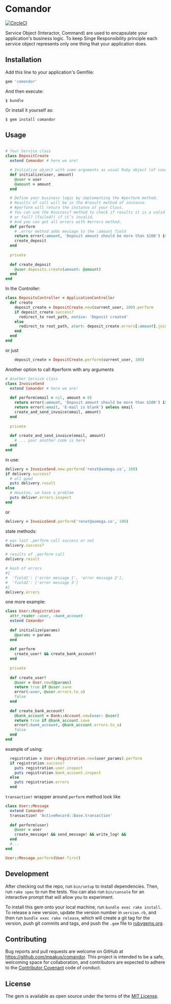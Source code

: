 # Comandor

[![CircleCI](https://circleci.com/gh/mpakus/comandor.svg?style=svg)](https://circleci.com/gh/mpakus/comandor)

Service Object (Interactor, Command) are used to encapsulate your application's business logic. 
To keep Singe Responsibility principle each service object represents only one thing that your application does.

## Installation

Add this line to your application's Gemfile:

```ruby
gem 'comandor'
```

And then execute:

    $ bundle

Or install it yourself as:

    $ gem install comandor

## Usage

```ruby

# Your Service class
class DepositCreate
  extend Comandor # here we are!

  # Initialize object with some arguments as usual Ruby object (of course it's optional)
  def initialize(user, amount)
    @user = user
    @amount = amount
  end

  # Define your business logic by implementing the #perform method.
  # Results of call will be in the #result method of instance.
  # #perform will return the instance of your Class.
  # You can use the #success? method to check if results it is a valid
  # or fail? (failed?) if it’s invalid.
  # And you can get all errors with #errors method.
  def perform
    # .error method adds message to the :amount field
    return error(:amount, 'Deposit amount should be more than $100') if @amount < 100
    create_deposit
  end
  
  private
  
  def create_deposit
    @user.deposits.create(amount: @amount)
  end
end
```

In the Controller:

```ruby
class DepositsController < ApplicationController
  def create
    deposit_create = DepositCreate.new(current_user, 100).perform
    if deposit_create.success?
      redirect_to root_path, notice: 'Deposit created'
    else
      redirect_to root_path, alert: deposit_create.errors[:amount].join("\n")
    end
  end
end
```

or just

```ruby
    deposit_create = DepositCreate.perform(current_user, 100)
```

Another option to call #perform with any arguments

```ruby
# Another Service class
class InvoiceSend
  extend Comandor # here we are!
  
  def perform(email = nil, amount = 0)
    return error(:amount, 'Deposit amount should be more than $100') if amount < 100
    return error(:email, 'E-mail is blank') unless email
    create_and_send_invoice(email, amount)
  end
  
  private
  
  def create_and_send_invoice(email, amount)
    # ... your another code is here    
  end    
end
```

in use:
```ruby
delivery = InvoiceSend.new.perform('renat@aomega.co', 100)
if delivery.success?
  # all good
  puts delivery.result
else
  # Houston, we have a problem 
  puts deliver.errors.inspect  
end
```
or
```ruby
delivery = InvoiceSend.perform('renat@aomega.co', 100)
```

state methods:
```ruby
# was last .perform call success or not
delivery.success?

# results of .perform call
delivery.result

# Hash of errors
#{
#  'field1': ['error message 1', 'error message 2'],
#  'field2': ['error message 3']
#}
delivery.errors
```

one more example:
```ruby
class User::Registration
  attr_reader :user, :bank_account
  extend Comandor
    
  def initialize(params)
    @params = params
  end
  
  def perform
    create_user! && create_bank_account!
  end
  
  private
  
  def create_user!
    @user = User.new(@params)
    return true if @user.save
    error(:user, @user.errors.to_a)
    false
  end
  
  def create_bank_account!
    @bank_account = Bank::Account.new(user: @user)
    return true if @bank_account.save
    error(:bank_account, @bank_account.errors.to_a)
    false
  end
end
```

example of using:
```ruby
  registration = User::Registration.new(user_params).perform
  if registration.success?
    puts registration.user.inspect
    puts registration.bank_account.inspect
  else
    puts registration.errors  
  end
```

`transaction!` wrapper around `perform` method look like
```ruby
class User::Message
  extend Comandor
  transaction! 'ActiveRecord::Base.transaction'
    
  def perform(user)
    @user = user
    create_message! && send_message! && write_log! &&
  end
  #...
end

User::Message.perform(User.first)
```

## Development

After checking out the repo, run `bin/setup` to install dependencies. Then, run `rake spec` to run the tests. You can also run `bin/console` for an interactive prompt that will allow you to experiment.

To install this gem onto your local machine, run `bundle exec rake install`. To release a new version, update the version number in `version.rb`, and then run `bundle exec rake release`, which will create a git tag for the version, push git commits and tags, and push the `.gem` file to [rubygems.org](https://rubygems.org).

## Contributing

Bug reports and pull requests are welcome on GitHub at https://github.com/mpakus/comandor. This project is intended to be a safe, welcoming space for collaboration, and contributors are expected to adhere to the [Contributor Covenant](http://contributor-covenant.org) code of conduct.


## License

The gem is available as open source under the terms of the [MIT License](http://opensource.org/licenses/MIT).

